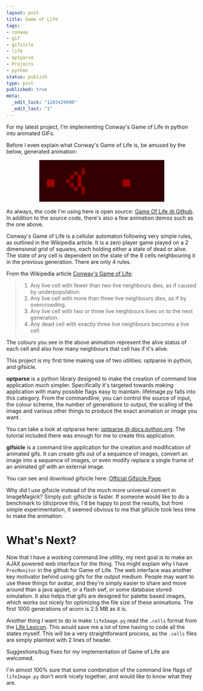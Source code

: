 ```yaml
---
layout: post
title: Game of Life
tags:
- conway
- gif
- gifsicle
- life
- optparse
- Projects
- python
status: publish
type: post
published: true
meta:
  _edit_lock: "1265429990"
  _edit_last: "1"
---
```

For my latest project, I'm implementing Conway's Game of Life in python into animated GIFs.

Before I even explain what Conway's Game of Life is, be amused by the below, generated animation:

<div style='text-align: center'>
  <img src="/images/queenbee.gif" alt="Queenbee">
</div>

As always, the code I'm using here is open source: <a href="http://www.github.com/jlfwong/GameOfLife/">Game Of Life @ Github</a>.
In addition to the source code, there's also a few animation demos such as the one above.

Conway's Game of Life is a cellular automaton following very simple rules, as outlined in the Wikipedia article. It is a zero player game played on a 2 dimensional grid of squares, each holding either a state of dead or alive. The state of any cell is dependent on the state of the 8 cells neighbouring it in the previous generation. There are only 4 rules.

From the Wikipedia article <a href="http://en.wikipedia.org/wiki/Conway%27s_Game_of_Life">Conway's Game of Life</a>:

>  1. Any live cell with fewer than two live neighbours dies, as if caused by
>  underpopulation.
>  2. Any live cell with more than three live neighbours dies, as if by
>  overcrowding.
>  3. Any live cell with two or three live neighbours lives on to the next
>  generation.
>  4. Any dead cell with exactly three live neighbours becomes a live cell.

The colours you see in the above animation represent the alive status of each cell and also how many neighbours that cell has if it's alive.

This project is my first time making use of two utilities: optparse in python, and gifsicle.

<b>optparse</b> is a python library designed to make the creation of command line application much simpler. Specifically it's targeted towards making application with many possible flags easy to maintain. lifeImage.py falls into this category. From the commandline, you can control the source of input, the colour scheme, the number of generations to output, the scaling of the image and various other things to produce the exact animation or image you want.

You can take a look at optparse here: <a href="http://docs.python.org/library/optparse.html">optparse @ docs.python.org</a>.
The tutorial included there was enough for me to create this application.

<b>gifsicle</b> is a command line application for the creation and modification of animated gifs. It can create gifs out of a sequence of images, convert an image into a sequence of images, or even modify replace a single frame of an animated gif with an external image. 

You can see and download gifsicle here: <a href="http://www.lcdf.org/gifsicle/">Official Gifsicle Page</a>

Why did I use gifsicle instead of the much more universal convert in 
ImageMagick? Simply put: gifsicle is faster. If someone would like to do a 
benchmark to (dis)prove this, I'd be happy to post the results, but from simple 
experimentation, it seemed obvious to me that gifsicle took less time to make 
the animation.

What's Next?
============

Now that I have a working command line utility, my next goal is to make an AJAX 
powered web interface for the thing. This might explain why I have `ProcMonitor` 
in the github for Game of Life. The web interface was another key motivator 
behind using gifs for the output medium. People may want to use these things for 
avatar, and they're simply easier to share and move around than a java applet, 
or a flash swf, or some database stored simulation. It also helps that gifs are 
designed for palette based images, which works out nicely for optimizing the 
file size of these animations. The first 1000 generations of acorn is 2.5 MB as 
it is. 

Another thing I want to do is make `lifeImage.py` read the `.cells` format from 
the <a href="http://www.bitstorm.org/gameoflife/lexicon/">Life Lexicon</a>. This 
would save me a lot of time having to code all the states myself. This will be a 
very straightforward process, as the `.cells` files are simply plaintext with 2 
lines of header.

Suggestions/bug fixes for my implementation of Game of Life are welcomed.

I'm almost 100% sure that some combination of the command line flags of 
`lifeImage.py` don't work nicely together, and would like to know what they are.
